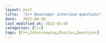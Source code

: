 ```yaml
---
layout: post
title:  "C++ Developer interview questions"
date:   2021-08-20
last_modified_at: 2022-03-04
categories: [C++]
tags: [C++,Interviewing,Puzzles,Questions]
---
```

<link href="/assets/css/questions.css" rel="stylesheet" />

<questions-container dataSource="/assets/data/csharp-questions/questions.json"></questions-container>

<link rel="stylesheet" href="https://cdnjs.cloudflare.com/ajax/libs/highlight.js/11.3.1/styles/default.min.css">
<script src="https://cdnjs.cloudflare.com/ajax/libs/highlight.js/11.3.1/highlight.min.js"></script>
<script src="https://cdnjs.cloudflare.com/ajax/libs/highlight.js/11.3.1/languages/cpp.min.js"></script>
<script src="/assets/script/questions-engine.js"/>